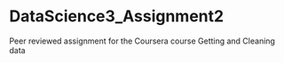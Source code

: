 # DataScience3_Assignment2
Peer reviewed assignment for the Coursera course Getting and Cleaning data
